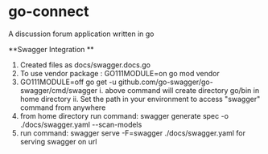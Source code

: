 # go-connect
A  discussion forum application written in go


**Swagger Integration **

1. Created files as docs/swagger.docs.go
2. To use vendor package : GO111MODULE=on go mod vendor
3.  GO111MODULE=off go get -u github.com/go-swagger/go-swagger/cmd/swagger 
        i. above command will create directory go/bin in home directory
        ii. Set the path in your environment to access "swagger" command from anywhere
4. from home directory run command: swagger generate spec -o ./docs/swagger.yaml --scan-models
5. run command: swagger serve -F=swagger ./docs/swagger.yaml for serving swagger on url